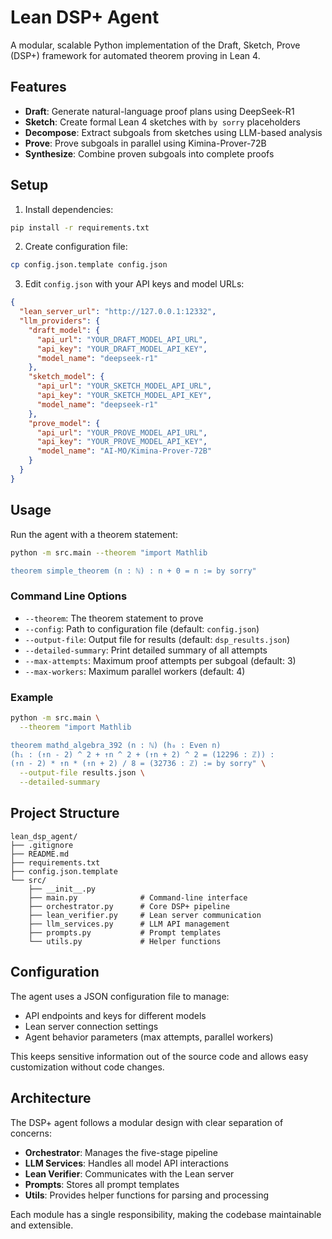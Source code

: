 # Lean DSP+ Agent

A modular, scalable Python implementation of the Draft, Sketch, Prove (DSP+) framework for automated theorem proving in Lean 4.

## Features

- **Draft**: Generate natural-language proof plans using DeepSeek-R1
- **Sketch**: Create formal Lean 4 sketches with `by sorry` placeholders
- **Decompose**: Extract subgoals from sketches using LLM-based analysis
- **Prove**: Prove subgoals in parallel using Kimina-Prover-72B
- **Synthesize**: Combine proven subgoals into complete proofs

## Setup

1. Install dependencies:
```bash
pip install -r requirements.txt
```

2. Create configuration file:
```bash
cp config.json.template config.json
```

3. Edit `config.json` with your API keys and model URLs:
```json
{
  "lean_server_url": "http://127.0.0.1:12332",
  "llm_providers": {
    "draft_model": {
      "api_url": "YOUR_DRAFT_MODEL_API_URL",
      "api_key": "YOUR_DRAFT_MODEL_API_KEY",
      "model_name": "deepseek-r1"
    },
    "sketch_model": {
      "api_url": "YOUR_SKETCH_MODEL_API_URL",
      "api_key": "YOUR_SKETCH_MODEL_API_KEY",
      "model_name": "deepseek-r1"
    },
    "prove_model": {
      "api_url": "YOUR_PROVE_MODEL_API_URL",
      "api_key": "YOUR_PROVE_MODEL_API_KEY",
      "model_name": "AI-MO/Kimina-Prover-72B"
    }
  }
}
```

## Usage

Run the agent with a theorem statement:

```bash
python -m src.main --theorem "import Mathlib

theorem simple_theorem (n : ℕ) : n + 0 = n := by sorry"
```

### Command Line Options

- `--theorem`: The theorem statement to prove
- `--config`: Path to configuration file (default: `config.json`)
- `--output-file`: Output file for results (default: `dsp_results.json`)
- `--detailed-summary`: Print detailed summary of all attempts
- `--max-attempts`: Maximum proof attempts per subgoal (default: 3)
- `--max-workers`: Maximum parallel workers (default: 4)

### Example

```bash
python -m src.main \
  --theorem "import Mathlib

theorem mathd_algebra_392 (n : ℕ) (h₀ : Even n)
(h₁ : (↑n - 2) ^ 2 + ↑n ^ 2 + (↑n + 2) ^ 2 = (12296 : ℤ)) :
(↑n - 2) * ↑n * (↑n + 2) / 8 = (32736 : ℤ) := by sorry" \
  --output-file results.json \
  --detailed-summary
```

## Project Structure

```
lean_dsp_agent/
├── .gitignore
├── README.md
├── requirements.txt
├── config.json.template
└── src/
    ├── __init__.py
    ├── main.py              # Command-line interface
    ├── orchestrator.py      # Core DSP+ pipeline
    ├── lean_verifier.py     # Lean server communication
    ├── llm_services.py      # LLM API management
    ├── prompts.py           # Prompt templates
    └── utils.py             # Helper functions
```

## Configuration

The agent uses a JSON configuration file to manage:
- API endpoints and keys for different models
- Lean server connection settings
- Agent behavior parameters (max attempts, parallel workers)

This keeps sensitive information out of the source code and allows easy customization without code changes.

## Architecture

The DSP+ agent follows a modular design with clear separation of concerns:

- **Orchestrator**: Manages the five-stage pipeline
- **LLM Services**: Handles all model API interactions
- **Lean Verifier**: Communicates with the Lean server
- **Prompts**: Stores all prompt templates
- **Utils**: Provides helper functions for parsing and processing

Each module has a single responsibility, making the codebase maintainable and extensible.